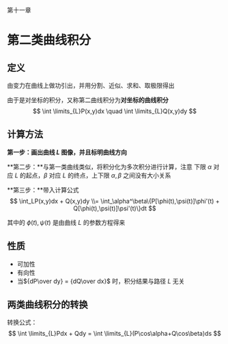 第十一章

# 第二类曲线积分



## 定义


由变力在曲线上做功引出，并用分割、近似、求和、取极限得出

由于是对坐标的积分，又称第二曲线积分为**对坐标的曲线积分**
$$
\int \limits_{L}P(x,y)dx \quad \int \limits_{L}Q(x,y)dy
$$




## 计算方法


**第一步：**画出曲线 $L$ 图像，并且标明**曲线方向**

**第二步：**与第一类曲线类似，将积分化为多次积分进行计算，注意 下限 $\alpha$ 对应 $L$ 的起点，$\beta$ 对应 $L$ 的终点，上下限 $\alpha,\beta$ 之间没有大小关系

**第三步：**带入计算公式
$$
\int_LP(x,y)dx + Q(x,y)dy \\= \int_\alpha^\beta\{P[\phi(t),\psi(t)]\phi'(t) + Q[\phi(t),\psi(t)]\psi'(t)\}dt
$$

其中的 $\phi(t),\psi(t)$ 是由曲线 $L$ 的参数方程得来



## 性质


- 可加性
- 有向性
- 当${dP\over dy} = {dQ\over dx}$ 时，积分结果与路径 $L$ 无关



## 两类曲线积分的转换


转换公式：
$$
\int \limits_{L}Pdx + Qdy = \int \limits_{L}(P\cos\alpha+Q\cos\beta)ds
$$
